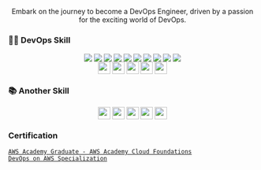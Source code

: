 <!-- <a href="#"><img width="100%" height="auto" src="https://webexample75.files.wordpress.com/2023/04/myreadme-1.png" height="" /></a> -->

<p align="center">
 <p align="center">Embark on the journey to become a DevOps Engineer, driven by a passion for the exciting world of DevOps.</p>
</p>

### 🧑‍💻 DevOps Skill
<div id="badges" align="center" >
    <img src="https://img.shields.io/badge/linux-242938?style=for-the-badge&logo=linux&logoColor=white" align="center" />
    <img src="https://img.shields.io/badge/aws-242938?style=for-the-badge&logo=amazon-aws&logoColor=white" align="center" />
    <img src="https://img.shields.io/badge/docker-2396ED?style=for-the-badge&logo=docker&logoColor=white"  align="center"/>
    <img src="https://img.shields.io/badge/kubernetes-326ce5?style=for-the-badge&logo=kubernetes&logoColor=white" align="center" />
    <img src="https://img.shields.io/badge/jenkins-242938?style=for-the-badge&logo=jenkins&logoColor=white"  align="center"/>
    <img src="https://img.shields.io/badge/ansible-000000?style=for-the-badge&logo=ansible&logoColor=white" align="center" />  
<!--     <img src="https://img.shields.io/badge/docker-2396ED?style=for-the-badge&logo=docker&logoColor=white" /> -->
    <img src="https://img.shields.io/badge/git-f03c2e?style=for-the-badge&logo=git&logoColor=white" align="center" />
    <img src="https://img.shields.io/badge/terraform-7b48b5?style=for-the-badge&logo=terraform&logoColor=white" align="center" />
    <img src="https://img.shields.io/badge/Prometheus-E6522C?style=for-the-badge&logo=Prometheus&logoColor=white" align="center" />
    <img src="https://img.shields.io/badge/grafana-%23F46800.svg?style=for-the-badge&logo=grafana&logoColor=white" align="center" />
 <br>
 <img height="25px" src="https://img.shields.io/badge/mysql-%2300f.svg?style=flat&logo=mysql&logoColor=white" align="center" /> <img height="25px" src="https://img.shields.io/badge/node.js-6DA55F?style=flat&logo=node.js&logoColor=white" align="center" />  
 <img height="25px" src="https://img.shields.io/badge/Apache%20Maven-C71A36?style=flat&logo=Apache%20Maven&logoColor=white" align="center" /> <img height="25px" src="https://img.shields.io/badge/nginx-%23009639.svg?style=flat&logo=nginx&logoColor=white" align="center" /> <img height="25px" src="https://img.shields.io/badge/apache-%23D42029.svg?style=flat&logo=apache&logoColor=white" align="center" />
</div>


### 📚 Another Skill

<div id="badges" align="center" >
 <img height="25px" src="https://img.shields.io/badge/r-%23276DC3.svg?style=flat&logo=r&logoColor=white" align="center" /> <img height="25px" src="https://img.shields.io/badge/markdown-%23000000.svg?style=flat&logo=markdown&logoColor=white" align="center" /> <img height="25px" src="https://img.shields.io/badge/css3-%231572B6.svg?style=flat&logo=css3&logoColor=white" align="center" /> <img height="25px" src="https://img.shields.io/badge/javascript-%23323330.svg?style=flat&logo=javascript&logoColor=%23F7DF1E" align="center" />  <img height="25px" src="https://img.shields.io/badge/Canva-%2300C4CC.svg?style=flat&logo=Canva&logoColor=white" align="center" /> 
</div>

### Certification 

[`AWS Academy Graduate - AWS Academy Cloud Foundations`](https://www.credly.com/badges/c0fb4459-4865-4edf-afb9-b82b932c593b/public_url) 
<br>
[`DevOps on AWS Specialization`](https://www.coursera.org/account/accomplishments/specialization/certificate/BKSD9RPX9NKS) 

<!-- 
[`English for Science, Technology, Engineering, and Mathematics (STEM) MOOC 2023`](https://api.badgr.io/public/assertions/LyTrqj_kQESMKawkcebPCw?identity__email=0521.20nn%40gmail.com) -->

<!-- <p align="left"> 
    <a href="https://reactjs.org/" target="_blank"> <img src="https://img.icons8.com/color/48/000000/react-native.png"/> </a>
    <a href="https://developer.mozilla.org/en-US/docs/Web/JavaScript" target="_blank"> <img src="https://img.icons8.com/color/48/000000/javascript.png"/> </a> 
    <a href="https://www.w3.org/html/" target="_blank"> <img src="https://img.icons8.com/color/48/000000/html-5.png"/> </a> 
    <a href="https://www.w3schools.com/css/" target="_blank"> <img src="https://img.icons8.com/color/48/000000/css3.png"/> </a> 
    <a href="https://getbootstrap.com" target="_blank"> <img src="https://img.icons8.com/color/48/000000/bootstrap.png"/> </a> 
    <a href="https://git-scm.com/" target="_blank"> <img src="https://img.icons8.com/color/48/000000/git.png"/> </a> 
    <a href="https://www.jenkins.io" target="_blank"> <img src="https://www.vectorlogo.zone/logos/jenkins/jenkins-icon.svg" alt="jenkins" width="48" height="48"/> </a> 
</p> -->

<!-- ## Top skill -->
<!-- 
![Linux](https://img.shields.io/badge/-Linux-FCC624?logo=linux&logoColor=white)
![Kubernetes](https://img.shields.io/badge/-Kubernetes-326CE5?logo=kubernetes&logoColor=white)
![Terraform](https://img.shields.io/badge/-Terraform-7B42BC?logo=terraform&logoColor=white)
![Jenkins](https://img.shields.io/badge/-Jenkins-D24939?logo=jenkins&logoColor=white)
![AWS](https://img.shields.io/badge/-Amazon%20AWS-FF9900?logo=amazon-aws&logoColor=white)
![Docker](https://img.shields.io/badge/-Docker-2496ED?logo=docker&logoColor=white) -->

<!-- <p align="center">
    <a href="https://skillicons.dev">
      <img src="https://skillicons.dev/icons?i=linux,aws,docker,kubernetes,jenkins,ansible,git,html,css,javascript,react,mysql" />
    </a>
  </p> -->
  
<!--  ### About Me -->
<!-- - All of my projects are available at **[My Portfolio]()**  -->
<!-- - How to reach me **0521.20nn@gmail.com**  -->
